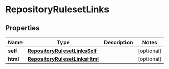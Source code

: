 
# RepositoryRulesetLinks

## Properties
Name | Type | Description | Notes
------------ | ------------- | ------------- | -------------
**self** | [**RepositoryRulesetLinksSelf**](RepositoryRulesetLinksSelf.md) |  |  [optional]
**html** | [**RepositoryRulesetLinksHtml**](RepositoryRulesetLinksHtml.md) |  |  [optional]



